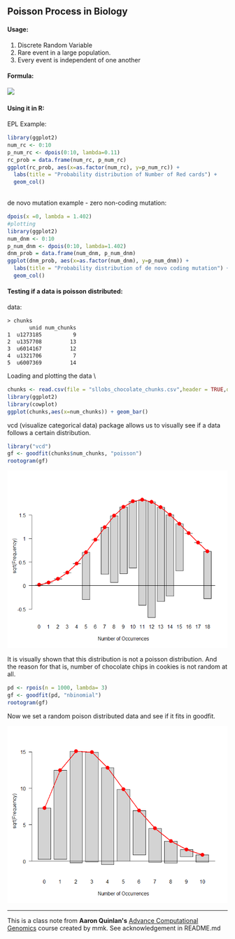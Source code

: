 ## Poisson Process in Biology

#### Usage:

1. Discrete Random Variable
2. Rare event in a large population.
3. Every event is independent of one another

#### Formula:
![](https://latex.codecogs.com/png.image?\inline&space;\huge&space;\dpi{200}\bg{white}f(x)&space;=&space;\frac{\lambda&space;^{x}}{x!}&space;e^{-\lambda})

#### Using it in R:

EPL Example:
```r
library(ggplot2)
num_rc <- 0:10
p_num_rc <- dpois(0:10, lambda=0.11)
rc_prob = data.frame(num_rc, p_num_rc)
ggplot(rc_prob, aes(x=as.factor(num_rc), y=p_num_rc)) + 
  labs(title = "Probability distribution of Number of Red cards") +
  geom_col() 
  
```


de novo mutation example - zero non-coding mutation:
```r
dpois(x =0, lambda = 1.402)
#plotting
library(ggplot2)
num_dnm <- 0:10
p_num_dnm <- dpois(0:10, lambda=1.402)
dnm_prob = data.frame(num_dnm, p_num_dnm)
ggplot(dnm_prob, aes(x=as.factor(num_dnm), y=p_num_dnm)) +
  labs(title = "Probability distribution of de novo coding mutation") +
  geom_col()
```


#### Testing if a data is poisson distributed:

data:
```
> chunks
       unid num_chunks
1  u1273185          9
2  u1357708         13
3  u6014167         12
4  u1321706          7
5  u6007369         14
```

Loading and plotting the data \ 
```r
chunks <- read.csv(file = "sllobs_chocolate_chunks.csv",header = TRUE,dec = ",")
library(ggplot2)
library(cowplot)
ggplot(chunks,aes(x=num_chunks)) + geom_bar() 
```

vcd (visualize categorical data) package allows us to visually see if a data follows a certain distribution.

```r
library("vcd")
gf <- goodfit(chunks$num_chunks, "poisson")
rootogram(gf)
```

![](/figs/poisson1.png)

It is visually shown that this distribution is not a poisson distribution. And the reason for that is, number of chocolate chips in  cookies is not random at all. 


```r
pd <- rpois(n = 1000, lambda= 3)
gf <- goodfit(pd, "nbinomial")
rootogram(gf)
```
Now we set a random poison distributed data and see if it fits in goodfit. 

![](/figs/poisson2.png)


---

This is a class note from **Aaron Quinlan's** [Advance Computational Genomics](https://github.com/quinlan-lab/applied-computational-genomics) course created by mmk. See acknowledgement in README.md

